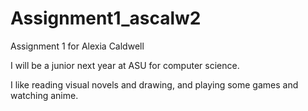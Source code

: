 # Assignment1_ascalw2
Assignment 1 for Alexia Caldwell

I will be a junior next year at ASU for computer science.

I like reading visual novels and drawing, and playing some games and watching anime.

